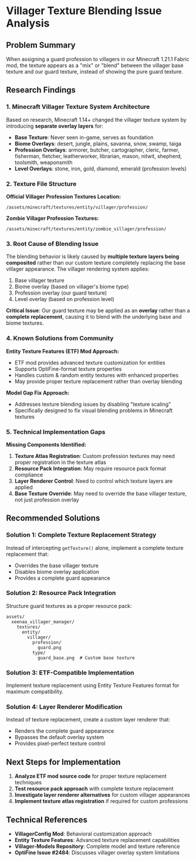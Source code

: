 # Villager Texture Blending Issue Analysis

## Problem Summary
When assigning a guard profession to villagers in our Minecraft 1.21.1 Fabric mod, the texture appears as a "mix" or "blend" between the villager base texture and our guard texture, instead of showing the pure guard texture.

## Research Findings

### 1. Minecraft Villager Texture System Architecture

Based on research, Minecraft 1.14+ changed the villager texture system by introducing **separate overlay layers** for:

- **Base Texture**: Never seen in-game, serves as foundation
- **Biome Overlays**: desert, jungle, plains, savanna, snow, swamp, taiga
- **Profession Overlays**: armorer, butcher, cartographer, cleric, farmer, fisherman, fletcher, leatherworker, librarian, mason, nitwit, shepherd, toolsmith, weaponsmith
- **Level Overlays**: stone, iron, gold, diamond, emerald (profession levels)

### 2. Texture File Structure

**Official Villager Profession Textures Location:**
```
/assets/minecraft/textures/entity/villager/profession/
```

**Zombie Villager Profession Textures:**
```
/assets/minecraft/textures/entity/zombie_villager/profession/
```

### 3. Root Cause of Blending Issue

The blending behavior is likely caused by **multiple texture layers being composited** rather than our custom texture completely replacing the base villager appearance. The villager rendering system applies:

1. Base villager texture
2. Biome overlay (based on villager's biome type)
3. Profession overlay (our guard texture)
4. Level overlay (based on profession level)

**Critical Issue**: Our guard texture may be applied as an **overlay** rather than a **complete replacement**, causing it to blend with the underlying base and biome textures.

### 4. Known Solutions from Community

**Entity Texture Features (ETF) Mod Approach:**
- ETF mod provides advanced texture customization for entities
- Supports OptiFine-format texture properties
- Handles custom & random entity textures with enhanced properties
- May provide proper texture replacement rather than overlay blending

**Model Gap Fix Approach:**
- Addresses texture blending issues by disabling "texture scaling"
- Specifically designed to fix visual blending problems in Minecraft textures

### 5. Technical Implementation Gaps

**Missing Components Identified:**
1. **Texture Atlas Registration**: Custom profession textures may need proper registration in the texture atlas
2. **Resource Pack Integration**: May require resource pack format compliance
3. **Layer Renderer Control**: Need to control which texture layers are applied
4. **Base Texture Override**: May need to override the base villager texture, not just profession overlay

## Recommended Solutions

### Solution 1: Complete Texture Replacement Strategy
Instead of intercepting `getTexture()` alone, implement a complete texture replacement that:
- Overrides the base villager texture
- Disables biome overlay application
- Provides a complete guard appearance

### Solution 2: Resource Pack Integration
Structure guard textures as a proper resource pack:
```
assets/
  xeenaa_villager_manager/
    textures/
      entity/
        villager/
          profession/
            guard.png
          type/
            guard_base.png  # Custom base texture
```

### Solution 3: ETF-Compatible Implementation
Implement texture replacement using Entity Texture Features format for maximum compatibility.

### Solution 4: Layer Renderer Modification
Instead of texture replacement, create a custom layer renderer that:
- Renders the complete guard appearance
- Bypasses the default overlay system
- Provides pixel-perfect texture control

## Next Steps for Implementation

1. **Analyze ETF mod source code** for proper texture replacement techniques
2. **Test resource pack approach** with complete texture replacement
3. **Investigate layer renderer alternatives** for custom villager appearances
4. **Implement texture atlas registration** if required for custom professions

## Technical References

- **VillagerConfig Mod**: Behavioral customization approach
- **Entity Texture Features**: Advanced texture replacement capabilities
- **Villager-Models Repository**: Complete model and texture reference
- **OptiFine Issue #2484**: Discusses villager overlay system limitations